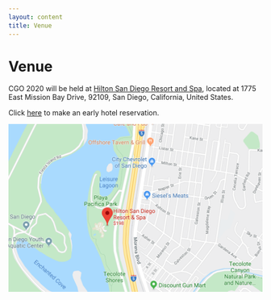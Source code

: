 ```yaml
---
layout: content
title: Venue
---
```

# Venue
CGO 2020 will be held at [Hilton San Diego Resort and Spa](https://www.sandiegohilton.com/), located at 1775 East Mission Bay Drive, 92109, San Diego, California, United States.

Click [here](https://gc.synxis.com/rez.aspx?Hotel=10372&Chain=11910&arrive=2/23/2020&depart=2/26/2020&adult=1&child=0&group=ACM220) to make an early hotel reservation.

![hotel](img/hotel.jpg)
